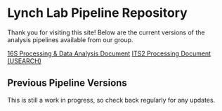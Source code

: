 # Lynch Lab Pipeline Repository

Thank you for visiting this site! Below are the current versions of the analysis pipelines available from our group.

[16S Processing & Data Analysis Document](https://lynchlab-ucsf.github.io/docs/16s_processing_pipeline_06Nov20.html)
[ITS2 Processing Document (USEARCH)](https://lynchlab-ucsf.github.io/docs/ITS2_processing_pipeline_20201119.Rmd)

## Previous Pipeline Versions

This is still a work in progress, so check back regularly for any updates.
